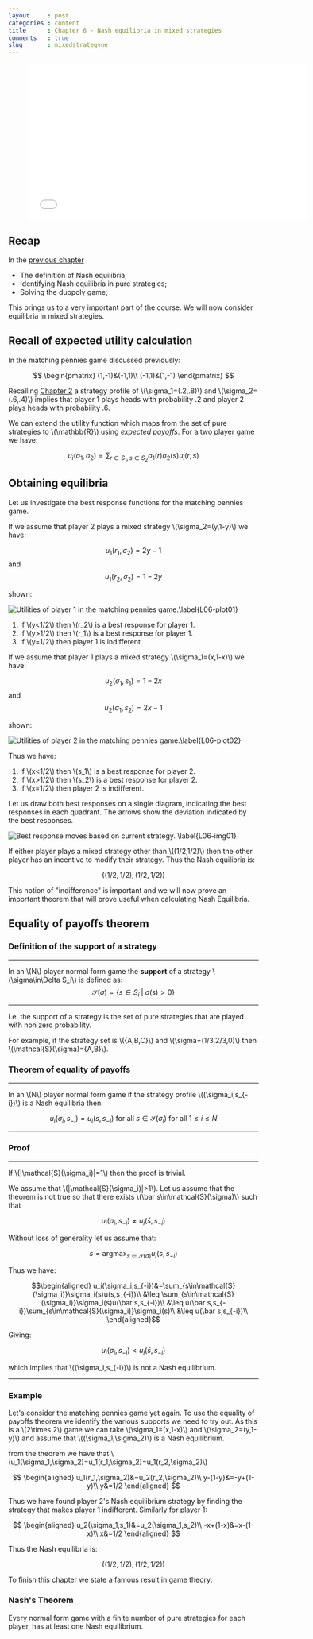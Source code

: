 ```yaml
---
layout     : post
categories : content
title      : Chapter 6 - Nash equilibria in mixed strategies
comments   : true
slug       : mixedstrategyne
---
```


<div class="video">
    <figure>
    <iframe width="560" height="315" src="//www.youtube.com/embed/Bxt6KRQE2SE" frameborder="0" allowfullscreen></iframe>
    </figure>
</div>

## Recap

In the [previous chapter]({{site.baseurl}}/Content/Chapter_05-Nash_Equilibria_in_pure_strategies)

- The definition of Nash equilibria;
- Identifying Nash equilibria in pure strategies;
- Solving the duopoly game;

This brings us to a very important part of the course. We will now consider equilibria in mixed strategies.

## Recall of expected utility calculation


In the matching pennies game discussed previously:

$$
\begin{pmatrix}
(1,-1)&(-1,1)\\
(-1,1)&(1,-1)
\end{pmatrix}
$$

Recalling [Chapter 2](Chapter_02-Normal_Form_Games.md) a strategy profile of \\(\sigma_1=(.2,.8)\\) and \\(\sigma_2=(.6,.4)\\) implies that player 1 plays heads with probability .2 and player 2 plays heads with probability .6.

We can extend the utility function which maps from the set of pure strategies to \\(\mathbb{R}\\) using _expected payoffs_. For a two player game we have:

$$u_{i}(\sigma_1,\sigma_2)=\sum_{r\in S_1,s\in S_2}\sigma_1(r)\sigma_2(s)u_{i}(r,s)$$

## Obtaining equilibria

Let us investigate the best response functions for the matching pennies game.

If we assume that player 2 plays a mixed strategy \\(\sigma_2=(y,1-y)\\) we have:

$$u_1(r_1,\sigma_2)=2y-1$$
and
$$u_1(r_2,\sigma_2)=1-2y$$

shown:

![Utilities of player 1 in the matching pennies game.\label{L06-plot01}]({{site.baseurl}}/Content/plots/L06-plot01.png)


1. If \\(y<1/2\\) then \\(r_2\\) is a best response for player 1.
2. If \\(y>1/2\\) then \\(r_1\\) is a best response for player 1.
3. If \\(y=1/2\\) then player 1 is indifferent.

If we assume that player 1 plays a mixed strategy \\(\sigma_1=(x,1-x)\\) we have:

$$u_2(\sigma_1,s_1)=1-2x$$
and
$$u_2(\sigma_1,s_2)=2x-1$$

shown:

![Utilities of player 2 in the matching pennies game.\label{L06-plot02}]({{site.baseurl}}/Content/plots/L06-plot02.png)

Thus we have:

1. If \\(x<1/2\\) then \\(s_1\\) is a best response for player 2.
2. If \\(x>1/2\\) then \\(s_2\\) is a best response for player 2.
3. If \\(x=1/2\\) then player 2 is indifferent.

Let us draw both best responses on a single diagram, indicating the best responses in each quadrant. The arrows show the deviation indicated by the best responses.

![Best response moves based on current strategy. \label{L06-img01}]({{site.baseurl}}/Content/images/L06-img01.png)

If either player plays a mixed strategy other than \\((1/2,1/2)\\) then the other player has an incentive to modify their strategy. Thus the Nash equilibria is:

$$((1/2,1/2),(1/2,1/2))$$

This notion of "indifference" is important and we will now prove an important theorem that will prove useful when calculating Nash Equilibria.

## Equality of payoffs theorem

### Definition of the support of a strategy

---

In an \\(N\\) player normal form game the **support** of a strategy \\(\sigma\in\Delta S_i\\) is defined as:
$$\mathcal{S}(\sigma)=\{s\in S_i\;|\;\sigma(s)>0\}$$

---

I.e. the support of a strategy is the set of pure strategies that are played with non zero probability.

For example, if the strategy set is \\(\{A,B,C\}\\) and \\(\sigma=(1/3,2/3,0)\\) then \\(\mathcal{S}(\sigma)=\{A,B\}\\).

### Theorem of equality of payoffs

---

In an \\(N\\) player normal form game if the strategy profile \\((\sigma_i,s_{-i})\\) is a Nash equilibria then:

$$u_{i}(\sigma_i,s_{-i})=u_{i}(s,s_{-i})\text{ for all }s\in\mathcal{S}(\sigma_i)\text{ for all }1\leq i\leq N$$

---

### Proof

---

If \\(\|\mathcal{S}(\sigma_i)\|=1\\) then the proof is trivial.

We assume that \\(\|\mathcal{S}(\sigma_i)\|>1\\). Let us assume that the theorem is not true so that there exists \\(\bar s\in\mathcal{S}(\sigma)\\) such that

$$u_{i}(\sigma_i,s_{-i})\ne u_{i}(\bar s,s_{-i})$$

Without loss of generality let us assume that:

$$\bar s=\text{argmax}_{s\in\mathcal{S}(\sigma)}u_i(s,s_{-i})$$

Thus we have:

$$\begin{aligned}
u_i(\sigma_i,s_{-i})&=\sum_{s\in\mathcal{S}(\sigma_i)}\sigma_i(s)u(s,s_{-i})\\
&\leq \sum_{s\in\mathcal{S}(\sigma_i)}\sigma_i(s)u(\bar s,s_{-i})\\
&\leq u(\bar s,s_{-i})\sum_{s\in\mathcal{S}(\sigma_i)}\sigma_i(s)\\
&\leq u(\bar s,s_{-i})\\
\end{aligned}$$

Giving:

$$u_{i}(\sigma_i,s_{-i})< u_{i}(\bar s,s_{-i})$$

which implies that \\((\sigma_i,s_{-i})\\) is not a Nash equilibrium.

---

### Example

Let's consider the matching pennies game yet again. To use the equality of payoffs theorem we identify the various supports we need to try out. As this is a \\(2\times 2\\) game we can take \\(\sigma_1=(x,1-x)\\) and \\(\sigma_2=(y,1-y)\\) and assume that \\((\sigma_1,\sigma_2)\\) is a Nash equilibrium.

from the theorem we have that \\(u_1(\sigma_1,\sigma_2)=u_1(r_1,\sigma_2)=u_1(r_2,\sigma_2)\\)

$$
\begin{aligned}
u_1(r_1,\sigma_2)&=u_2(r_2,\sigma_2)\\
y-(1-y)&=-y+(1-y)\\
y&=1/2
\end{aligned}
$$

Thus we have found player 2's Nash equilibrium strategy by finding the strategy that makes player 1 indifferent. Similarly for player 1:

$$
\begin{aligned}
u_2(\sigma_1,s_1)&=u_2(\sigma_1,s_2)\\
-x+(1-x)&=x-(1-x)\\
x&=1/2
\end{aligned}
$$

Thus the Nash equilibria is:

$$((1/2,1/2),(1/2,1/2))$$

To finish this chapter we state a famous result in game theory:

### Nash's Theorem

Every normal form game with a finite number of pure strategies for each player, has at least one Nash equilibrium.
